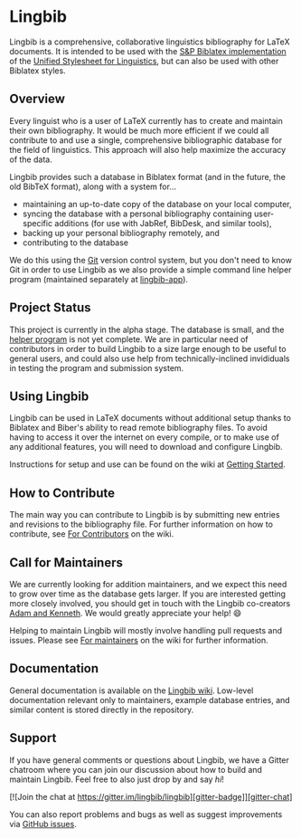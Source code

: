 # Lingbib

Lingbib is a comprehensive, collaborative linguistics bibliography for LaTeX documents.
It is intended to be used with the [S&P Biblatex implementation][uss-biblatex] of the [Unified Stylesheet for Linguistics][uss], but can also be used with other Biblatex styles.


## Overview

Every linguist who is a user of LaTeX currently has to create and maintain their own bibliography.
It would be much more efficient if we could all contribute to and use a single, comprehensive bibliographic database for the field of linguistics.
This approach will also help maximize the accuracy of the data.

Lingbib provides such a database in Biblatex format (and in the future, the old BibTeX format), along with a system for...
* maintaining an up-to-date copy of the database on your local computer,
* syncing the database with a personal bibliography containing user-specific additions (for use with JabRef, BibDesk, and similar tools),
* backing up your personal bibliography remotely, and
* contributing to the database

We do this using the [Git][git] version control system, but you don't need to know Git in order to use Lingbib as we also provide a simple command line helper program (maintained separately at [lingbib-app][app]).


## Project Status

This project is currently in the alpha stage.
The database is small, and the [helper program][app] is not yet complete.
We are in particular need of contributors in order to build Lingbib to a size large enough to be useful to general users, and could also use help from technically-inclined invididuals in testing the program and submission system.


## Using Lingbib

Lingbib can be used in LaTeX documents without additional setup thanks to Biblatex and Biber's ability to read remote bibliography files.
To avoid having to access it over the internet on every compile, or to make use of any additional features, you will need to download and configure Lingbib.

Instructions for setup and use can be found on the wiki at [Getting Started][getting-started].


## How to Contribute

The main way you can contribute to Lingbib is by submitting new entries and revisions to the bibliography file.
For further information on how to contribute, see [For Contributors][for-contributors] on the wiki.


## Call for Maintainers

We are currently looking for addition maintainers, and we expect this need to grow over time as the database gets larger.
If you are interested getting more closely involved, you should get in touch with the Lingbib co-creators [Adam and Kenneth][email].
We would greatly appreciate your help! :smile:

Helping to maintain Lingbib will mostly involve handling pull requests and issues.
Please see [For maintainers][for-maintainers] on the wiki for further information.


## Documentation

General documentation is available on the [Lingbib wiki][wiki].
Low-level documentation relevant only to maintainers, example database entries, and similar content is stored directly in the repository.


## Support

If you have general comments or questions about Lingbib, we have a Gitter chatroom where you can join our discussion about how to build and maintain Lingbib.
Feel free to also just drop by and say *hi*!

[![Join the chat at https://gitter.im/lingbib/lingbib][gitter-badge]][gitter-chat]

You can also report problems and bugs as well as suggest improvements via [GitHub issues][issues].



[app]: https://github.com/lingbib/lingbib-app
[for-contributors]: https://github.com/lingbib/lingbib/wiki/For-contributors
[for-maintainers]: https://github.com/lingbib/lingbib/wiki/For-maintainers
[getting-started]: https://github.com/lingbib/lingbib/wiki/Getting-started
[git]: http://git-scm.com/
[gitter-chat]: https://gitter.im/lingbib/support?utm_source=badge&utm_medium=badge&utm_campaign=pr-badge&utm_content=badge
[gitter-badge]: https://badges.gitter.im/Join%20Chat.svg
[issues]: https://github.com/lingbib/lingbib/issues
[uss-biblatex]: https://github.com/semprag/biblatex-sp-unified
[uss]: celxj.org/downloads/UnifiedStyleSheet.pdf
[wiki]: https://github.com/lingbib/lingbib/wiki
[email]: mailto:adam.liter@gmail.com,khanson679@gmail.com
